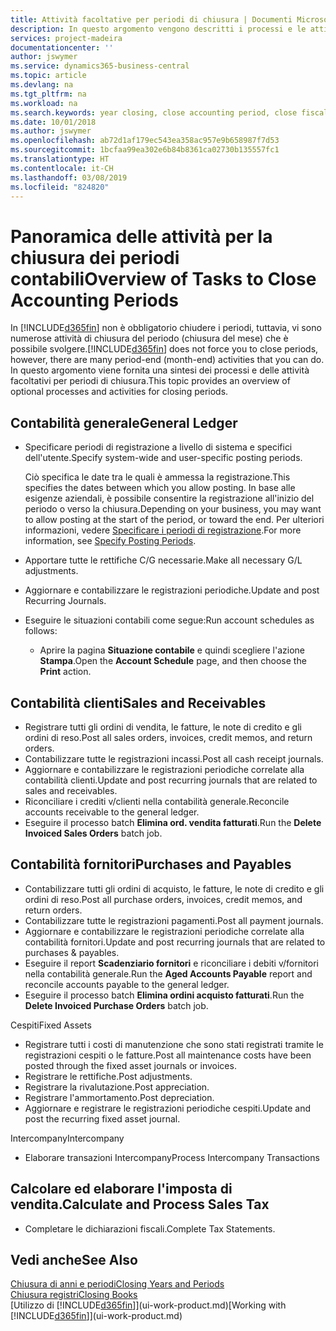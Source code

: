 ```yaml
---
title: Attività facoltative per periodi di chiusura | Documenti Microsoft
description: In questo argomento vengono descritti i processi e le attività facoltativi per la chiusura dei periodi contabili in Business Central.
services: project-madeira
documentationcenter: ''
author: jswymer
ms.service: dynamics365-business-central
ms.topic: article
ms.devlang: na
ms.tgt_pltfrm: na
ms.workload: na
ms.search.keywords: year closing, close accounting period, close fiscal year, aging, creditor payments, vendor payments
ms.date: 10/01/2018
ms.author: jswymer
ms.openlocfilehash: ab72d1af179ec543ea358ac957e9b658987f7d53
ms.sourcegitcommit: 1bcfaa99ea302e6b84b8361ca02730b135557fc1
ms.translationtype: HT
ms.contentlocale: it-CH
ms.lasthandoff: 03/08/2019
ms.locfileid: "824820"
---
```

# <a name="overview-of-tasks-to-close-accounting-periods"></a><span data-ttu-id="e70a7-103">Panoramica delle attività per la chiusura dei periodi contabili</span><span class="sxs-lookup"><span data-stu-id="e70a7-103">Overview of Tasks to Close Accounting Periods</span></span>
<span data-ttu-id="e70a7-104">In [!INCLUDE[d365fin](includes/d365fin_md.md)] non è obbligatorio chiudere i periodi, tuttavia, vi sono numerose attività di chiusura del periodo (chiusura del mese) che è possibile svolgere.</span><span class="sxs-lookup"><span data-stu-id="e70a7-104">[!INCLUDE[d365fin](includes/d365fin_md.md)] does not force you to close periods, however, there are many period-end (month-end) activities that you can do.</span></span> <span data-ttu-id="e70a7-105">In questo argomento viene fornita una sintesi dei processi e delle attività facoltativi per periodi di chiusura.</span><span class="sxs-lookup"><span data-stu-id="e70a7-105">This topic provides an overview of optional processes and activities for closing periods.</span></span>  

## <a name="general-ledger"></a><span data-ttu-id="e70a7-106">Contabilità generale</span><span class="sxs-lookup"><span data-stu-id="e70a7-106">General Ledger</span></span>
* <span data-ttu-id="e70a7-107">Specificare periodi di registrazione a livello di sistema e specifici dell'utente.</span><span class="sxs-lookup"><span data-stu-id="e70a7-107">Specify system-wide and user-specific posting periods.</span></span>  

    <span data-ttu-id="e70a7-108">Ciò specifica le date tra le quali è ammessa la registrazione.</span><span class="sxs-lookup"><span data-stu-id="e70a7-108">This specifies the dates between which you allow posting.</span></span> <span data-ttu-id="e70a7-109">In base alle esigenze aziendali, è possibile consentire la registrazione all'inizio del periodo o verso la chiusura.</span><span class="sxs-lookup"><span data-stu-id="e70a7-109">Depending on your business, you may want to allow posting at the start of the period, or toward the end.</span></span> <span data-ttu-id="e70a7-110">Per ulteriori informazioni, vedere [Specificare i periodi di registrazione](finance-how-specify-posting-periods.md).</span><span class="sxs-lookup"><span data-stu-id="e70a7-110">For more information, see [Specify Posting Periods](finance-how-specify-posting-periods.md).</span></span>  
* <span data-ttu-id="e70a7-111">Apportare tutte le rettifiche C/G necessarie.</span><span class="sxs-lookup"><span data-stu-id="e70a7-111">Make all necessary G/L adjustments.</span></span>  
* <span data-ttu-id="e70a7-112">Aggiornare e contabilizzare le registrazioni periodiche.</span><span class="sxs-lookup"><span data-stu-id="e70a7-112">Update and post Recurring Journals.</span></span>  
  <!--* Process Consolidations-->
* <span data-ttu-id="e70a7-113">Eseguire le situazioni contabili come segue:</span><span class="sxs-lookup"><span data-stu-id="e70a7-113">Run account schedules as follows:</span></span>  
  * <span data-ttu-id="e70a7-114">Aprire la pagina **Situazione contabile** e quindi scegliere l'azione **Stampa**.</span><span class="sxs-lookup"><span data-stu-id="e70a7-114">Open the **Account Schedule** page, and then choose the **Print** action.</span></span>  

## <a name="sales-and-receivables"></a><span data-ttu-id="e70a7-115">Contabilità clienti</span><span class="sxs-lookup"><span data-stu-id="e70a7-115">Sales and Receivables</span></span>
* <span data-ttu-id="e70a7-116">Registrare tutti gli ordini di vendita, le fatture, le note di credito e gli ordini di reso.</span><span class="sxs-lookup"><span data-stu-id="e70a7-116">Post all sales orders, invoices, credit memos, and return orders.</span></span>  
* <span data-ttu-id="e70a7-117">Contabilizzare tutte le registrazioni incassi.</span><span class="sxs-lookup"><span data-stu-id="e70a7-117">Post all cash receipt journals.</span></span>  
* <span data-ttu-id="e70a7-118">Aggiornare e contabilizzare le registrazioni periodiche correlate alla contabilità clienti.</span><span class="sxs-lookup"><span data-stu-id="e70a7-118">Update and post recurring journals that are related to sales and receivables.</span></span>  
* <span data-ttu-id="e70a7-119">Riconciliare i crediti v/clienti nella contabilità generale.</span><span class="sxs-lookup"><span data-stu-id="e70a7-119">Reconcile accounts receivable to the general ledger.</span></span>  
* <span data-ttu-id="e70a7-120">Eseguire il processo batch **Elimina ord. vendita fatturati**.</span><span class="sxs-lookup"><span data-stu-id="e70a7-120">Run the **Delete Invoiced Sales Orders** batch job.</span></span>  

## <a name="purchases-and-payables"></a><span data-ttu-id="e70a7-121">Contabilità fornitori</span><span class="sxs-lookup"><span data-stu-id="e70a7-121">Purchases and Payables</span></span>
* <span data-ttu-id="e70a7-122">Contabilizzare tutti gli ordini di acquisto, le fatture, le note di credito e gli ordini di reso.</span><span class="sxs-lookup"><span data-stu-id="e70a7-122">Post all purchase orders, invoices, credit memos, and return orders.</span></span>  
* <span data-ttu-id="e70a7-123">Contabilizzare tutte le registrazioni pagamenti.</span><span class="sxs-lookup"><span data-stu-id="e70a7-123">Post all payment journals.</span></span>  
* <span data-ttu-id="e70a7-124">Aggiornare e contabilizzare le registrazioni periodiche correlate alla contabilità fornitori.</span><span class="sxs-lookup"><span data-stu-id="e70a7-124">Update and post recurring journals that are related to purchases & payables.</span></span>  
* <span data-ttu-id="e70a7-125">Eseguire il report **Scadenziario fornitori** e riconciliare i debiti v/fornitori nella contabilità generale.</span><span class="sxs-lookup"><span data-stu-id="e70a7-125">Run the **Aged Accounts Payable** report and reconcile accounts payable to the general ledger.</span></span>  
* <span data-ttu-id="e70a7-126">Eseguire il processo batch **Elimina ordini acquisto fatturati**.</span><span class="sxs-lookup"><span data-stu-id="e70a7-126">Run the **Delete Invoiced Purchase Orders** batch job.</span></span>  

<span data-ttu-id="e70a7-127">Cespiti</span><span class="sxs-lookup"><span data-stu-id="e70a7-127">Fixed Assets</span></span>
* <span data-ttu-id="e70a7-128">Registrare tutti i costi di manutenzione che sono stati registrati tramite le registrazioni cespiti o le fatture.</span><span class="sxs-lookup"><span data-stu-id="e70a7-128">Post all maintenance costs have been posted through the fixed asset journals or invoices.</span></span>
* <span data-ttu-id="e70a7-129">Registrare le rettifiche.</span><span class="sxs-lookup"><span data-stu-id="e70a7-129">Post adjustments.</span></span>
* <span data-ttu-id="e70a7-130">Registrare la rivalutazione.</span><span class="sxs-lookup"><span data-stu-id="e70a7-130">Post appreciation.</span></span>
* <span data-ttu-id="e70a7-131">Registrare l'ammortamento.</span><span class="sxs-lookup"><span data-stu-id="e70a7-131">Post depreciation.</span></span>
* <span data-ttu-id="e70a7-132">Aggiornare e registrare le registrazioni periodiche cespiti.</span><span class="sxs-lookup"><span data-stu-id="e70a7-132">Update and post the recurring fixed asset journal.</span></span>

<span data-ttu-id="e70a7-133">Intercompany</span><span class="sxs-lookup"><span data-stu-id="e70a7-133">Intercompany</span></span>
* <span data-ttu-id="e70a7-134">Elaborare transazioni Intercompany</span><span class="sxs-lookup"><span data-stu-id="e70a7-134">Process Intercompany Transactions</span></span>

## <a name="calculate-and-process-sales-tax"></a><span data-ttu-id="e70a7-135">Calcolare ed elaborare l'imposta di vendita.</span><span class="sxs-lookup"><span data-stu-id="e70a7-135">Calculate and Process Sales Tax</span></span>
* <span data-ttu-id="e70a7-136">Completare le dichiarazioni fiscali.</span><span class="sxs-lookup"><span data-stu-id="e70a7-136">Complete Tax Statements.</span></span>  

## <a name="see-also"></a><span data-ttu-id="e70a7-137">Vedi anche</span><span class="sxs-lookup"><span data-stu-id="e70a7-137">See Also</span></span>
[<span data-ttu-id="e70a7-138">Chiusura di anni e periodi</span><span class="sxs-lookup"><span data-stu-id="e70a7-138">Closing Years and Periods</span></span>](year-close-years-periods.md)  
[<span data-ttu-id="e70a7-139">Chiusura registri</span><span class="sxs-lookup"><span data-stu-id="e70a7-139">Closing Books</span></span>](year-close-books.md)  
<span data-ttu-id="e70a7-140">[Utilizzo di [!INCLUDE[d365fin](includes/d365fin_md.md)]](ui-work-product.md)</span><span class="sxs-lookup"><span data-stu-id="e70a7-140">[Working with [!INCLUDE[d365fin](includes/d365fin_md.md)]](ui-work-product.md)</span></span>
